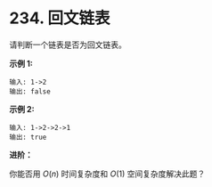 # 234. 回文链表

请判断一个链表是否为回文链表。

**示例 1:**

```()
输入: 1->2
输出: false
```

**示例 2:**

```()
输入: 1->2->2->1
输出: true
```

**进阶：**

你能否用 $O(n)$ 时间复杂度和 $O(1)$ 空间复杂度解决此题？
